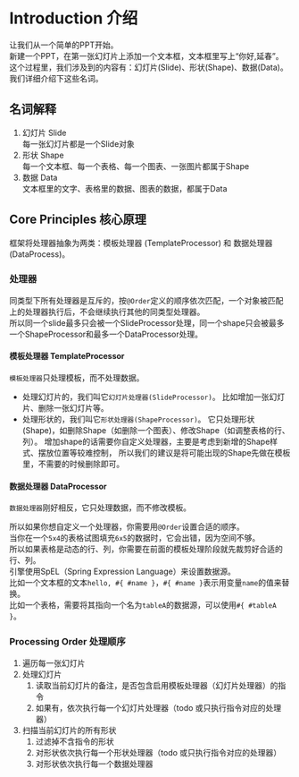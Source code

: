 # Introduction 介绍
让我们从一个简单的PPT开始。  
新建一个PPT，在第一张幻灯片上添加一个文本框，文本框里写上“你好,延春”。  
这个过程里，我们涉及到的内容有：幻灯片(Slide)、形状(Shape)、数据(Data)。  
我们详细介绍下这些名词。

## 名词解释
1. 幻灯片 Slide  
   每一张幻灯片都是一个Slide对象
2. 形状 Shape  
   每一个文本框、每一个表格、每一个图表、一张图片都属于Shape
3. 数据 Data  
   文本框里的文字、表格里的数据、图表的数据，都属于Data

## Core Principles 核心原理
框架将处理器抽象为两类：模板处理器 (TemplateProcessor) 和 数据处理器(DataProcess)。  

### 处理器
同类型下所有处理器是互斥的，按`@Order`定义的顺序依次匹配，一个对象被匹配上的处理器执行后，不会继续执行其他的同类型处理器。  
所以同一个slide最多只会被一个SlideProcessor处理，同一个shape只会被最多一个ShapeProcessor和最多一个DataProcessor处理。

#### 模板处理器 TemplateProcessor
`模板处理器`只处理模板，而不处理数据。  

* 处理幻灯片的，我们叫它`幻灯片处理器(SlideProcessor)`。
比如增加一张幻灯片、删除一张幻灯片等。
* 处理形状的，我们叫它`形状处理器(ShapeProcessor)`。
它只处理形状(Shape)，如删除Shape（如删除一个图表）、修改Shape（如调整表格的行、列）。
增加shape的话需要你自定义处理器，主要是考虑到新增的Shape样式、摆放位置等较难控制，
所以我们的建议是将可能出现的Shape先做在模板里，不需要的时候删除即可。

#### 数据处理器 DataProcessor
`数据处理器`刚好相反，它只处理数据，而不修改模板。  
 
所以如果你想自定义一个处理器，你需要用`@Order`设置合适的顺序。  
当你在一个`5x4`的表格试图填充`6x5`的数据时，它会出错，因为空间不够。  
所以如果表格是动态的行、列，你需要在前面的模板处理阶段就先裁剪好合适的行、列。  
引擎使用SpEL（Spring Expression Language）来设置数据源。  
比如一个文本框的文本`hello, #{ #name }`，`#{ #name }`表示用变量`name`的值来替换。  
比如一个表格，需要将其指向一个名为`tableA`的数据源，可以使用`#{ #tableA }`。

### Processing Order 处理顺序
1. 遍历每一张幻灯片
2. 处理幻灯片
   1. 读取当前幻灯片的备注，是否包含启用模板处理器（幻灯片处理器）的指令
   2. 如果有，依次执行每一个幻灯片处理器（todo 或只执行指令对应的处理器）
3. 扫描当前幻灯片的所有形状
   1. 过滤掉不含指令的形状
   2. 对形状依次执行每一个形状处理器（todo 或只执行指令对应的处理器）
   3. 对形状依次执行每一个数据处理器